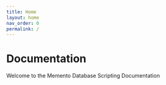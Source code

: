 ```yaml
---
title: Home
layout: home
nav_order: 0
permalink: /
---
```


# Documentation

Welcome to the Memento Database Scripting Documentation
